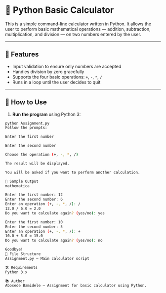 # 🧮 Python Basic Calculator

This is a simple command-line calculator written in Python. It allows the user to perform basic mathematical operations — addition, subtraction, multiplication, and division — on two numbers entered by the user.

---

## 📌 Features

- Input validation to ensure only numbers are accepted
- Handles division by zero gracefully
- Supports the four basic operations: `+`, `-`, `*`, `/`
- Runs in a loop until the user decides to quit

---

## 🚀 How to Use

1. **Run the program** using Python 3:

```bash
python Assignment.py
Follow the prompts:

Enter the first number

Enter the second number

Choose the operation (+, -, *, /)

The result will be displayed.

You will be asked if you want to perform another calculation.

🧪 Sample Output
mathematica

Enter the first number: 12
Enter the second number: 6
Enter an operation (+, -, *, /): /
12.0 / 6.0 = 2.0
Do you want to calculate again? (yes/no): yes

Enter the first number: 10
Enter the second number: 5
Enter an operation (+, -, *, /): +
10.0 + 5.0 = 15.0
Do you want to calculate again? (yes/no): no

Goodbye!
📁 File Structure
Assignment.py – Main calculator script

🛠️ Requirements
Python 3.x

📚 Author
Abosede Bamidele – Assignment for basic calculator using Python.
